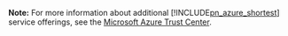 ﻿**Note:** For more information about additional [!INCLUDE[pn_azure_shortest](pn-azure-shortest.md)] service offerings, see the [Microsoft Azure Trust Center](https://azure.microsoft.com/support/trust-center/).